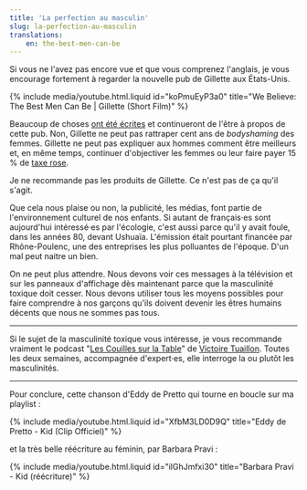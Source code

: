 ```yaml
---
title: 'La perfection au masculin'
slug: la-perfection-au-masculin
translations:
    en: the-best-men-can-be
---
```


Si vous ne l'avez pas encore vue et que vous comprenez l'anglais, je vous encourage fortement à regarder la nouvelle pub de Gillette aux États-Unis.

<!-- more -->

{% include media/youtube.html.liquid id="koPmuEyP3a0" title="We Believe: The Best Men Can Be | Gillette (Short Film)" %}

Beaucoup de choses [ont été écrites](http://cheekmagazine.fr/societe/pub-gillette-masculinistes/) et continueront de l'être à propos de cette pub. Non, Gillette ne peut pas rattraper cent ans de _bodyshaming_ des femmes. Gillette ne peut pas expliquer aux hommes comment être meilleurs et, en même temps, continuer d'objectiver les femmes ou leur faire payer 15 % de [taxe rose](https://www.neonmag.fr/produits-pour-femmes-plus-chers-la-taxe-rose-existe-t-elle-vraiment-505677.html).

Je ne recommande pas les produits de Gillette. Ce n'est pas de ça qu'il s'agit.

Que cela nous plaise ou non, la publicité, les médias, font partie de l'environnement culturel de nos enfants. Si autant de français·es sont aujourd'hui intéressé·es par l'écologie, c'est aussi parce qu'il y avait foule, dans les années 80, devant Ushuaïa. L'émission était pourtant financée par Rhône-Poulenc, une des entreprises les plus polluantes de l'époque. D'un mal peut naitre un bien.

On ne peut plus attendre. Nous devons voir ces messages à la télévision et sur les panneaux d'affichage dès maintenant parce que la masculinité toxique doit cesser. Nous devons utiliser tous les moyens possibles pour faire comprendre à nos garçons qu'ils doivent devenir les êtres humains décents que nous ne sommes pas tous.

---

Si le sujet de la masculinité toxique vous intéresse, je vous recommande vraiment le podcast "[Les Couilles sur la Table](https://www.binge.audio/category/les-couilles-sur-la-table/)" de [Victoire Tuaillon](https://twitter.com/vtuaillon). Toutes les deux semaines, accompagnée d'expert·es, elle interroge la ou plutôt les masculinités.

---

Pour conclure, cette chanson d'Eddy de Pretto qui tourne en boucle sur ma playlist :

{% include media/youtube.html.liquid id="XfbM3LD0D9Q" title="Eddy de Pretto - Kid (Clip Officiel)" %}

et la très belle réécriture au féminin, par Barbara Pravi :

{% include media/youtube.html.liquid id="ilGhJmfxi30" title="Barbara Pravi - Kid (réécriture)" %}
